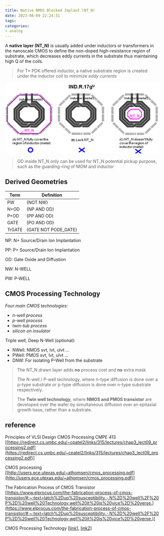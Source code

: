 ```yaml
---
title: Native NMOS Blocked Implant (NT_N)
date: 2023-08-09 22:24:31
tags:
categories:
- analog
---
```




A **native layer (NT_N)** is usually added under inductors or transformers in the nanoscale CMOS to define the non-doped high-resistance region of substrate, which decreases eddy currents in the substrate thus maintaining high Q of the coils.

> For T* PDK offered inductor, a native substrate region is created under the inductor coil to minimize *eddy currents* 

![image-20230810000702597](NT-N/image-20230810000702597.png)



> OD inside NT_N only can be used for NT_N potential pickup purpose, such as the guarding-ring of MOM and inductor



## Derived Geometries

| Term | Definition  |
| ---- | ----------- |
| PW | {NOT NW}  |
| N+OD | {NP AND OD} |
| P+OD | {PP AND OD} |
| GATE | {PO AND OD} |
| TrGATE | {GATE NOT PODE_GATE} |


NP: N+ Source/Drain Ion Implantation

PP: P+ Source/Drain Ion Implantation

OD: Gate Oxide and Diffustion

NW: N-WELL

PW: P-WELL



## CMOS Processing Technology

*Four main CMOS technologies:*

- *n-well process*
- *p-well process*
- *twin-tub process*
- *silicon on insulator*





Triple well, Deep N-Well (optional):

- NWell:  NMOS svt, lvt, ulvt ...
- PWell: PMOS svt, lvt, ulvt ...
- DNW:  For isolating P-Well from the substrate

> The NT_N drawn layer adds **no** process cost and **no** extra mask
>
> The N-well / P-well technology, where n-type diffusion is done over a p-type substrate or p-type diffusion is done over n-type substrate respectively.
>
> The **Twin well technology**, where **NMOS and PMOS transistor** are developed over the wafer by simultaneous diffusion over an epitaxial growth base, rather than a substrate.



## reference

Principles of VLSI Design CMOS Processing CMPE 413 [[https://redirect.cs.umbc.edu/~cpatel2/links/315/lectures/chap3_lect09_processing2.pdf](https://redirect.cs.umbc.edu/~cpatel2/links/315/lectures/chap3_lect09_processing2.pdf)]

CMOS processing [[http://users.ece.utexas.edu/~athomsen/cmos_processing.pdf](http://users.ece.utexas.edu/~athomsen/cmos_processing.pdf)]

The Fabrication Process of CMOS Transistor [[https://www.elprocus.com/the-fabrication-process-of-cmos-transistor/#:~:text=latch%2Dup%20susceptibility.-,N%2D%20well%2F%20P%2D%20well%20Technology,well%20it%20is%20vice%2D%20verse.](https://www.elprocus.com/the-fabrication-process-of-cmos-transistor/#:~:text=latch%2Dup%20susceptibility.-,N%2D%20well%2F%20P%2D%20well%20Technology,well%20it%20is%20vice%2D%20verse.)]

CMOS Processing Technology [[link1](http://ece-research.unm.edu/jimp/vlsi/slides/chap3_1.html), [link2](http://ece-research.unm.edu/jimp/vlsi/slides/chap3_2.html)]
